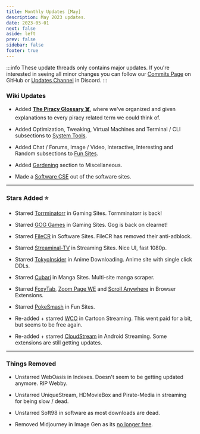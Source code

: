 ```yaml
---
title: Monthly Updates [May]
description: May 2023 updates.
date: 2023-05-01
next: false
aside: left
prev: false
sidebar: false
footer: true
---
```


<Post authors="['nbats']"/>

:::info
These update threads only contains major updates. If you're interested
in seeing all minor changes you can follow our
[Commits Page](https://github.com/fmhy/FMHYedit/commits/main) on GitHub or
[Updates Channel](https://redd.it/17f8msf) in Discord.
:::

### Wiki Updates

- Added **[The Piracy Glossary ☠️](https://rentry.org/The-Piracy-Glossary)**,
  where we've organized and given explanations to every piracy related term we
  could think of.

- Added Optimization, Tweaking, Virtual Machines and Terminal / CLI subsections
  to [System Tools](/system-tools).

- Added Chat / Forums, Image / Video, Interactive, Interesting and Random
  subsections to [Fun Sites](/miscguide/#fun-sites).

- Added [Gardening](/miscguide/#gardening) section to Miscellaneous.

- Made a [Software CSE](/downloadpiracyguide/#software-sites) out of the
  software sites.

---

### Stars Added ⭐

- Starred [Torrminatorr](/gamingpiracyguide/#download-games) in Gaming Sites.
  Tormminatorr is back!

- Starred [GOG Games](/gamingpiracyguide/#download-games) in Gaming Sites. Gog
  is back on clearnet!

- Starred [FileCR](/downloadpiracyguide/#software-sites) in Software Sites.
  FileCR has removed their anti-adblock.

- Starred [Streaminal-TV](/videopiracyguide/#dedicated-hosts) in Streaming
  Sites. Nice UI, fast 1080p.

- Starred [TokyoInsider](/videopiracyguide/#anime-downloading) in Anime
  Downloading. Anime site with single click DDLs.

- Starred [Cubari](/readingpiracyguide/#manga-sites) in Manga Sites. Multi-site
  manga scraper.

- Starred [FoxyTab](https://addons.mozilla.org/en-US/firefox/addon/foxytab/),
  [Zoom Page WE](https://addons.mozilla.org/en-US/firefox/addon/zoom-page-we/)
  and
  [Scroll Anywhere](https://addons.mozilla.org/en-US/firefox/addon/scroll_anywhere/)
  in Browser Extensions.

- Starred [PokeSmash](/miscguide/#random) in Fun Sites.

- Re-added + starred [WCO](/videopiracyguide/#cartoon-streaming) in Cartoon
  Streaming. This went paid for a bit, but seems to be free again.

- Re-added + starred [CloudStream](/android-iosguide/#android-streaming) in
  Android Streaming. Some extensions are still getting updates.

---

### Things Removed

- Unstarred WebOasis in Indexes. Doesn't seem to be getting updated anymore. RIP
  Webby.

- Unstarred UniqueStream, HDMovieBox and Pirate-Media in streaming for being
  slow / dead.

- Unstarred Soft98 in software as most downloads are dead.

- Removed Midjourney in Image Gen as its
  [no longer free](https://youtu.be/EHnUydrurmk).
